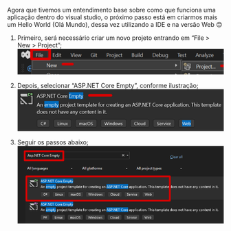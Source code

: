 Agora que tivemos um entendimento base sobre como que funciona uma aplicação dentro do visual studio, o próximo passo está em criarmos mais um Hello World (Olá Mundo), dessa vez utilizando a IDE e na versão Web 😊
      
1. Primeiro, será necessário criar um novo projeto entrando em “File > New > Project”;
   ![image.png](/.attachments/image-eb0a6df8-a62c-4c39-bd75-40ad980284ea.png)
      
2. Depois, selecionar “ASP.NET Core Empty”, conforme ilustração;
   ![image.png](/.attachments/image-8390b3e7-0005-40af-8ae8-26bd1be2fc8f.png)
   
3. Seguir os passos abaixo;
   ![image.png](/.attachments/image-22af6e73-594a-4b0d-b2f8-ac68d0814d36.png)